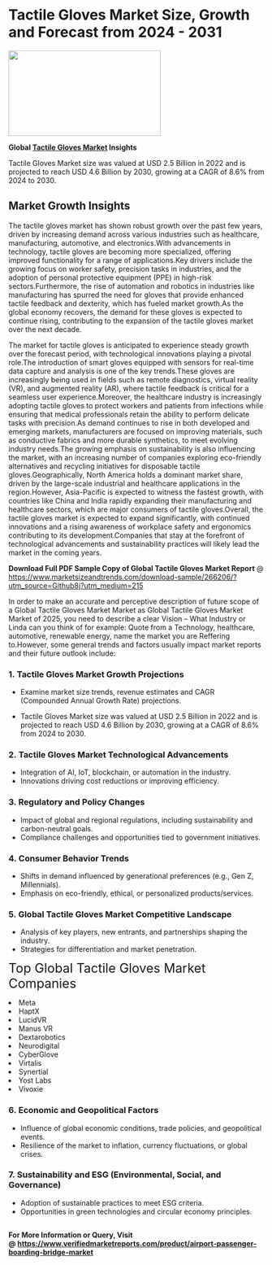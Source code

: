 <H1>Tactile Gloves Market Size, Growth and Forecast from 2024 - 2031</H1><img class="aligncenter size-medium wp-image-584254" src="https://thirdeyenews.in/wp-content/uploads/2024/09/Global-Market-Research-300x168.jpeg" alt="" width="300" height="168" /><p><strong>Global&nbsp;<a href="https://www.marketsizeandtrends.com/download-sample/266206/?utm_source=Github8j?utm_medium=215">Tactile Gloves Market</a> Insights</strong></p><p>Tactile Gloves Market size was valued at USD 2.5 Billion in 2022 and is projected to reach USD 4.6 Billion by 2030, growing at a CAGR of 8.6% from 2024 to 2030.</p><p><h2>Market Growth Insights</h2> <p>The tactile gloves market has shown robust growth over the past few years, driven by increasing demand across various industries such as healthcare, manufacturing, automotive, and electronics.With advancements in technology, tactile gloves are becoming more specialized, offering improved functionality for a range of applications.Key drivers include the growing focus on worker safety, precision tasks in industries, and the adoption of personal protective equipment (PPE) in high-risk sectors.Furthermore, the rise of automation and robotics in industries like manufacturing has spurred the need for gloves that provide enhanced tactile feedback and dexterity, which has fueled market growth.As the global economy recovers, the demand for these gloves is expected to continue rising, contributing to the expansion of the tactile gloves market over the next decade.</p> <p>The market for tactile gloves is anticipated to experience steady growth over the forecast period, with technological innovations playing a pivotal role.The introduction of smart gloves equipped with sensors for real-time data capture and analysis is one of the key trends.These gloves are increasingly being used in fields such as remote diagnostics, virtual reality (VR), and augmented reality (AR), where tactile feedback is critical for a seamless user experience.Moreover, the healthcare industry is increasingly adopting tactile gloves to protect workers and patients from infections while ensuring that medical professionals retain the ability to perform delicate tasks with precision.As demand continues to rise in both developed and emerging markets, manufacturers are focused on improving materials, such as conductive fabrics and more durable synthetics, to meet evolving industry needs.The growing emphasis on sustainability is also influencing the market, with an increasing number of companies exploring eco-friendly alternatives and recycling initiatives for disposable tactile gloves.Geographically, North America holds a dominant market share, driven by the large-scale industrial and healthcare applications in the region.However, Asia-Pacific is expected to witness the fastest growth, with countries like China and India rapidly expanding their manufacturing and healthcare sectors, which are major consumers of tactile gloves.Overall, the tactile gloves market is expected to expand significantly, with continued innovations and a rising awareness of workplace safety and ergonomics contributing to its development.Companies that stay at the forefront of technological advancements and sustainability practices will likely lead the market in the coming years.</p> <p><span class=""><strong>Download Full PDF Sample Copy of Global Tactile Gloves Market Report</strong> @ <a href="https://www.marketsizeandtrends.com/download-sample/266206/?utm_source=Github8j?utm_medium=215" target="_blank">https://www.marketsizeandtrends.com/download-sample/266206/?utm_source=Github8j?utm_medium=215</a></span></p><p>In order to make an accurate and perceptive description of future scope of a Global&nbsp;Tactile Gloves Market Market as Global&nbsp;Tactile Gloves Market Market of 2025, you need to describe a clear Vision &ndash; What Industry or Linda can you think of for example: Quote from a Technology, healthcare, automotive, renewable energy, name the market you are Reffering to.However, some general trends and factors usually impact market reports and their future outlook include:</p><h3>1.&nbsp;<strong>Tactile Gloves Market Growth Projections</strong></h3><ul><li>Examine market size trends, revenue estimates and CAGR (Compounded Annual Growth Rate) projections.</li><li><p>Tactile Gloves Market size was valued at USD 2.5 Billion in 2022 and is projected to reach USD 4.6 Billion by 2030, growing at a CAGR of 8.6% from 2024 to 2030.</p></li></ul><h3>2.&nbsp;<strong>Tactile Gloves Market Technological Advancements</strong></h3><ul><li>Integration of AI, IoT, blockchain, or automation in the industry.</li><li>Innovations driving cost reductions or improving efficiency.</li></ul><h3>3.&nbsp;<strong>Regulatory and Policy Changes</strong></h3><ul><li>Impact of global and regional regulations, including sustainability and carbon-neutral goals.</li><li>Compliance challenges and opportunities tied to government initiatives.</li></ul><h3>4.&nbsp;<strong>Consumer Behavior Trends</strong></h3><ul><li>Shifts in demand influenced by generational preferences (e.g., Gen Z, Millennials).</li><li>Emphasis on eco-friendly, ethical, or personalized products/services.</li></ul><h3>5.&nbsp;<strong>Global Tactile Gloves Market Competitive Landscape</strong></h3><ul><li>Analysis of key players, new entrants, and partnerships shaping the industry.</li><li>Strategies for differentiation and market penetration.</li></ul><p data-pm-slice="1 1 []"><span style="color: inherit; font-family: inherit; font-size: 25px;">Top Global Tactile Gloves Market Companies</span></p><div class="" data-test-id=""><p><li>Meta</li><li> HaptX</li><li> LucidVR</li><li> Manus VR</li><li> Dextarobotics</li><li> Neurodigital</li><li> CyberGlove</li><li> Virtalis</li><li> Synertial</li><li> Yost Labs</li><li> Vivoxie</li></p></div><h3>6.&nbsp;<strong>Economic and Geopolitical Factors</strong></h3><ul><li>Influence of global economic conditions, trade policies, and geopolitical events.</li><li>Resilience of the market to inflation, currency fluctuations, or global crises.</li></ul><h3>7.&nbsp;<strong>Sustainability and ESG (Environmental, Social, and Governance)</strong></h3><ul><li>Adoption of sustainable practices to meet ESG criteria.</li><li>Opportunities in green technologies and circular economy principles.</li></ul><h2><strong style="font-size: 14px;">For More Information or Query, Visit @&nbsp;</strong><a style="background-color: #ffffff; font-size: 14px;" href="https://www.marketsizeandtrends.com/report/tactile-gloves-market/" target="_blank">https://www.verifiedmarketreports.com/product/airport-passenger-boarding-bridge-market</a></h2>
